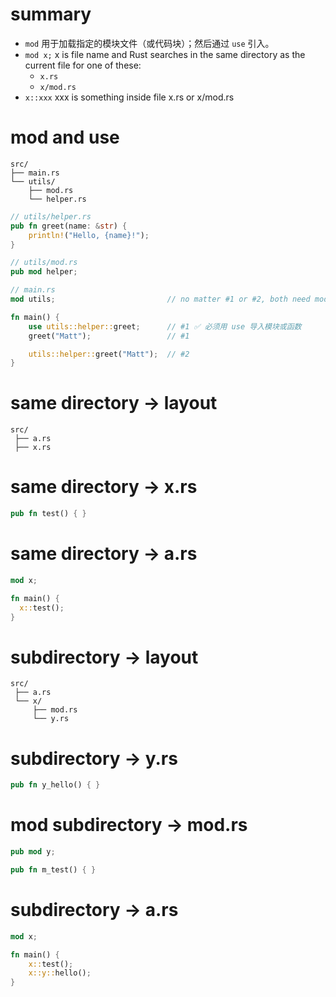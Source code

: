 # summary

- `mod` 用于加载指定的模块文件（或代码块）；然后通过 `use` 引入。
- `mod x;` x is file name and Rust searches in the same directory as the current file for one of these:
  - `x.rs`
  - `x/mod.rs`
- `x::xxx` xxx is something inside file x.rs or x/mod.rs

# mod and use

```
src/
├── main.rs
└── utils/
    ├── mod.rs
    └── helper.rs
```

```rs
// utils/helper.rs
pub fn greet(name: &str) {
    println!("Hello, {name}!");
}
```

```rs
// utils/mod.rs
pub mod helper;
```

```rs
// main.rs
mod utils;                         // no matter #1 or #2, both need mod utils

fn main() {
    use utils::helper::greet;      // #1 ✅ 必须用 use 导入模块或函数
    greet("Matt");                 // #1

    utils::helper::greet("Matt");  // #2
}
```

# same directory -> layout

```
src/
 ├── a.rs
 ├── x.rs
```

# same directory -> x.rs

```rs
pub fn test() { }
```

# same directory -> a.rs

```rs
mod x;

fn main() {
  x::test();
}
```

# subdirectory -> layout

```
src/
 ├── a.rs
 └── x/
     ├── mod.rs
     └── y.rs
```

# subdirectory -> y.rs

```rs
pub fn y_hello() { }
```

# mod subdirectory -> mod.rs

```rs
pub mod y;

pub fn m_test() { }
```

# subdirectory -> a.rs

```rs
mod x;

fn main() {
    x::test();
    x::y::hello();
}
```
